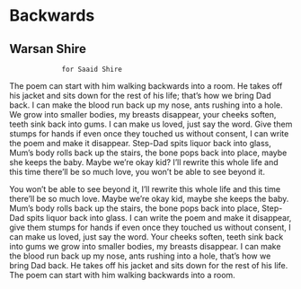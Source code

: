 # Backwards
## Warsan Shire
                 for Saaid Shire
The poem can start with him walking backwards into a room.
He takes off his jacket and sits down for the rest of his life;
that’s how we bring Dad back.
I can make the blood run back up my nose, ants rushing into a hole.
We grow into smaller bodies, my breasts disappear,
your cheeks soften, teeth sink back into gums.
I can make us loved, just say the word.
Give them stumps for hands if even once they touched us without consent,
I can write the poem and make it disappear.
Step-Dad spits liquor back into glass,
Mum’s body rolls back up the stairs, the bone pops back into place,
maybe she keeps the baby.
Maybe we’re okay kid?
I’ll rewrite this whole life and this time there’ll be so much love,
you won’t be able to see beyond it.

You won’t be able to see beyond it,
I’ll rewrite this whole life and this time there’ll be so much love.
Maybe we’re okay kid,
maybe she keeps the baby.
Mum’s body rolls back up the stairs, the bone pops back into place,
Step-Dad spits liquor back into glass.
I can write the poem and make it disappear,
give them stumps for hands if even once they touched us without consent,
I can make us loved, just say the word.
Your cheeks soften, teeth sink back into gums
we grow into smaller bodies, my breasts disappear.
I can make the blood run back up my nose, ants rushing into a hole,
that’s how we bring Dad back.
He takes off his jacket and sits down for the rest of his life.
The poem can start with him walking backwards into a room.
